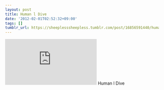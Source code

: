 ```yaml
---
layout: post
title: Human l Dive
date: '2012-02-01T02:52:32+09:00'
tags: []
tumblr_url: https://sheeplesssheepless.tumblr.com/post/16856591440/human-l-dive
---
```

<iframe src="https://www.youtube.com/embed/Ulf3eQcs7WE" frameborder="0"></iframe>
Human l Dive
